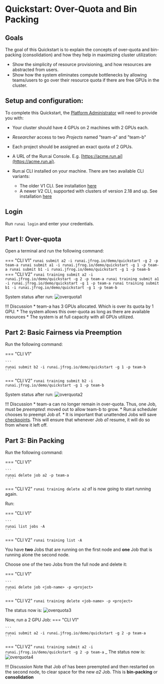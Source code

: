 # Quickstart: Over-Quota and Bin Packing

## Goals

The goal of this Quickstart is to explain the concepts of over-quota and bin-packing (consolidation) and how they help in maximizing cluster utilization: 

* Show the simplicity of resource provisioning, and how resources are abstracted from users.
* Show how the system eliminates compute bottlenecks by allowing teams/users to go over their resource quota if there are free GPUs in the cluster.

## Setup and configuration:


To complete this Quickstart, the [Platform Administrator](../../platform-admin/overview.md) will need to provide you with:

* Your cluster should have 4 GPUs on 2 machines with 2 GPUs each.
* _Researcher_ access to two _Projects_  named "team-a" and "team-b"
* Each project should be assigned an exact quota of 2 GPUs. 
* A URL of the Run:ai Console. E.g. [https://acme.run.ai](https://acme.run.ai).
* Run:ai CLI installed on your machine. There are two available CLI variants:

    * The older V1 CLI. See installation [here](../../admin/researcher-setup/cli-install.md)
    * A newer V2 CLI, supported with clusters of version 2.18 and up. See installation [here](../../admin/researcher-setup/new-cli-install.md)

## Login

Run `runai login` and enter your credentials.


## Part I: Over-quota

Open a terminal and run the following command:

=== "CLI V1"
    ```
    runai submit a2 -i runai.jfrog.io/demo/quickstart -g 2 -p team-a
    runai submit a1 -i runai.jfrog.io/demo/quickstart -g 1 -p team-a
    runai submit b1 -i runai.jfrog.io/demo/quickstart -g 1 -p team-b
    ```
=== "CLI V2"
    ```
    runai training submit a2 -i runai.jfrog.io/demo/quickstart -g 2 -p team-a
    runai training submit a1 -i runai.jfrog.io/demo/quickstart -g 1 -p team-a
    runai training submit b1 -i runai.jfrog.io/demo/quickstart -g 1 -p team-b
    ```

System status after run:
![overquota1](img/overquota1.png)


!!! Discussion
    * team-a has 3 GPUs allocated. Which is over its quota by 1 GPU. 
    * The system allows this over-quota as long as there are available resources
    * The system is at full capacity with all GPUs utilized. 

## Part 2: Basic Fairness via Preemption

Run the following command:

=== "CLI V1"

    ```
    runai submit b2 -i runai.jfrog.io/demo/quickstart -g 1 -p team-b
    ```
=== "CLI V2"
    ```
    runai training submit b2 -i runai.jfrog.io/demo/quickstart -g 1 -p team-b
    ```

System status after run:
![overquota2](img/overquota2.png)

!!! Discussion
    * team-a can no longer remain in over-quota. Thus, one Job, must be _preempted_: moved out to allow team-b to grow.
    * Run:ai scheduler chooses to preempt Job _a1_.
    * It is important that unattended Jobs will save [checkpoints](../best-practices/save-dl-checkpoints.md). This will ensure that whenever Job _a1_ resume, it will do so from where it left off.

## Part 3: Bin Packing

Run the following command:

=== "CLI V1"

    ```
    runai delete job a2 -p team-a
     ```
=== "CLI V2"
    ```
    runai training delete a2
    ```
_a1_ is now going to start running again.

Run:

=== "CLI V1"

    ```
    runai list jobs -A
    ```
=== "CLI V2"
    ```
    runai training list -A
    ```

You have __two__ Jobs that are running on the first node and __one__ Job that is running alone the second node. 

Choose one of the two Jobs from the full node and delete it:

=== "CLI V1"

    ```
    runai delete job <job-name> -p <project>
    ```
=== "CLI V2"
    ```
    runai training delete <job-name> -p <project>
    ```

The status now is:
![overquota3](img/overquota3.png)

Now, run a 2 GPU Job:
=== "CLI V1"

    ```
    runai submit a2 -i runai.jfrog.io/demo/quickstart -g 2 -p team-a
    ```
=== "CLI V2"
    ```
    runai training submit a2 -i runai.jfrog.io/demo/quickstart -g 2 -p team-a
    ```
_
The status now is:
![overquota4](img/overquota4.png)

!!! Discussion 
    Note that Job _a1_ has been preempted and then restarted on the second node, to clear space for the new _a2_ Job. This is __bin-packing__ or __consolidation__





